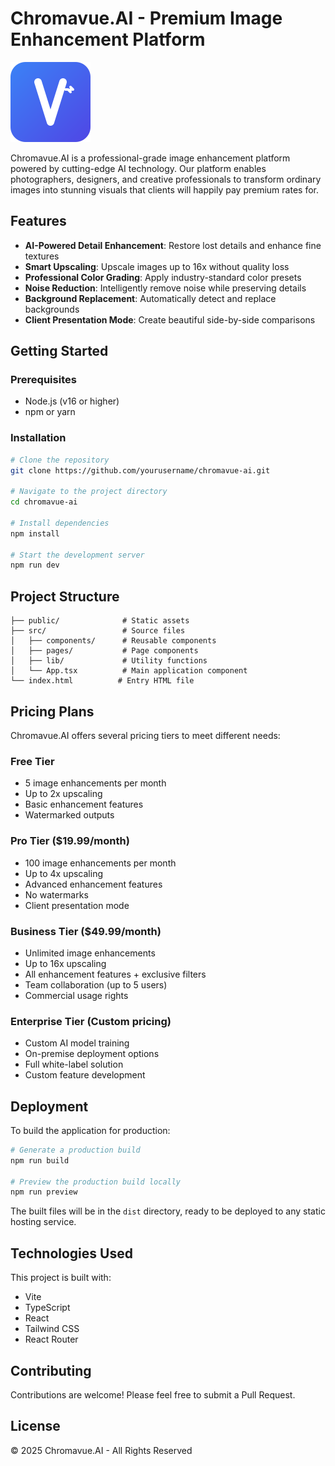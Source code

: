 # Chromavue.AI - Premium Image Enhancement Platform

![Chromavue.AI Logo](/public/logo.svg)

Chromavue.AI is a professional-grade image enhancement platform powered by cutting-edge AI technology. Our platform enables photographers, designers, and creative professionals to transform ordinary images into stunning visuals that clients will happily pay premium rates for.

## Features

- **AI-Powered Detail Enhancement**: Restore lost details and enhance fine textures
- **Smart Upscaling**: Upscale images up to 16x without quality loss
- **Professional Color Grading**: Apply industry-standard color presets
- **Noise Reduction**: Intelligently remove noise while preserving details
- **Background Replacement**: Automatically detect and replace backgrounds
- **Client Presentation Mode**: Create beautiful side-by-side comparisons

## Getting Started

### Prerequisites

- Node.js (v16 or higher)
- npm or yarn

### Installation

```bash
# Clone the repository
git clone https://github.com/yourusername/chromavue-ai.git

# Navigate to the project directory
cd chromavue-ai

# Install dependencies
npm install

# Start the development server
npm run dev
```

## Project Structure

```
├── public/              # Static assets
├── src/                 # Source files
│   ├── components/      # Reusable components
│   ├── pages/           # Page components
│   ├── lib/             # Utility functions
│   └── App.tsx          # Main application component
└── index.html          # Entry HTML file
```

## Pricing Plans

Chromavue.AI offers several pricing tiers to meet different needs:

### Free Tier
- 5 image enhancements per month
- Up to 2x upscaling
- Basic enhancement features
- Watermarked outputs

### Pro Tier ($19.99/month)
- 100 image enhancements per month
- Up to 4x upscaling
- Advanced enhancement features
- No watermarks
- Client presentation mode

### Business Tier ($49.99/month)
- Unlimited image enhancements
- Up to 16x upscaling
- All enhancement features + exclusive filters
- Team collaboration (up to 5 users)
- Commercial usage rights

### Enterprise Tier (Custom pricing)
- Custom AI model training
- On-premise deployment options
- Full white-label solution
- Custom feature development

## Deployment

To build the application for production:

```bash
# Generate a production build
npm run build

# Preview the production build locally
npm run preview
```

The built files will be in the `dist` directory, ready to be deployed to any static hosting service.

## Technologies Used

This project is built with:

- Vite
- TypeScript
- React
- Tailwind CSS
- React Router

## Contributing

Contributions are welcome! Please feel free to submit a Pull Request.

## License

© 2025 Chromavue.AI - All Rights Reserved

